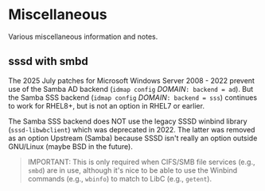 # Miscellaneous

Various miscellaneous information and notes.

## sssd with smbd

The 2025 July patches for Microsoft Windows Server 2008 - 2022 prevent use of the Samba AD backend (`idmap config` *DOMAIN*`: backend = ad`).
But the Samba SSS backend (`idmap config` *DOMAIN*`: backend = sss`)  continues to work for RHEL8+, but is not an option in RHEL7 or earlier.

The Samba SSS backend does NOT use the legacy SSSD winbind library (`sssd-libwbclient`) which was deprecated in 2022.
The latter was removed as an option Upstream (Samba) because SSSD isn't really an option outside GNU/Linux (maybe BSD in the future).

> IMPORTANT:  This is only required when CIFS/SMB file services (e.g., `smbd`) are in use, although it's nice to be able to use the Winbind commands (e.g., `wbinfo`) to match to LibC (e.g., `getent`).


